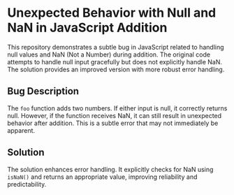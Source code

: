 # Unexpected Behavior with Null and NaN in JavaScript Addition

This repository demonstrates a subtle bug in JavaScript related to handling null values and NaN (Not a Number) during addition.  The original code attempts to handle null input gracefully but does not explicitly handle NaN.  The solution provides an improved version with more robust error handling.

## Bug Description

The `foo` function adds two numbers. If either input is null, it correctly returns null. However, if the function receives NaN, it can still result in unexpected behavior after addition.  This is a subtle error that may not immediately be apparent.

## Solution

The solution enhances error handling.  It explicitly checks for NaN using `isNaN()` and returns an appropriate value, improving reliability and predictability.